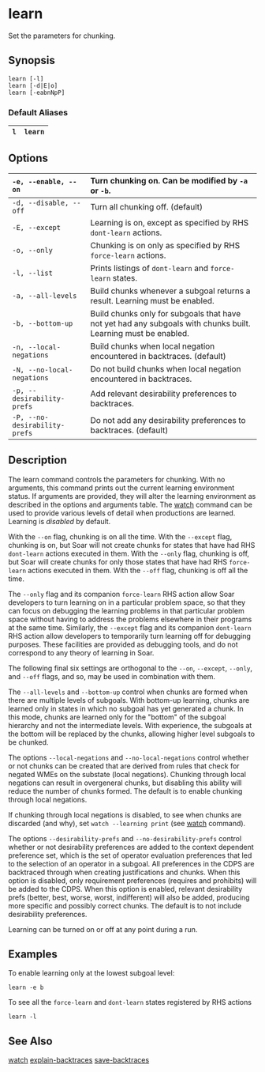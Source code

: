 # learn #

Set the parameters for chunking.

## Synopsis ##

```
learn [-l]
learn [-d|E|o]
learn [-eabnNpP]
```

### Default Aliases ###

| `l` | `learn` |
|:----|:--------|

## Options ##

| `-e, --enable, --on` | Turn chunking on. Can be modified by `-a` or `-b`. |
|:---------------------|:---------------------------------------------------|
| `-d, --disable, --off` | Turn all chunking off. (default)                   |
| `-E, --except`       | Learning is on, except as specified by RHS `dont-learn` actions. |
| `-o, --only`         | Chunking is on only as specified by RHS `force-learn` actions. |
| `-l, --list`         | Prints listings of `dont-learn` and `force-learn` states. |
| `-a, --all-levels`   | Build chunks whenever a subgoal returns a result. Learning must be enabled. |
| `-b, --bottom-up`    | Build chunks only for subgoals that have not yet had any subgoals with chunks built. Learning must be enabled. |
| `-n, --local-negations` | Build chunks when local negation encountered in backtraces. (default) |
| `-N, --no-local-negations` | Do not build chunks when local negation encountered in backtraces. |
| `-p, --desirability-prefs` | Add relevant desirability preferences to backtraces. |
| `-P, --no-desirability-prefs` | Do not add any desirability preferences to backtraces. (default)|

## Description ##

The learn command controls the parameters for chunking.
With no arguments, this command prints out the current learning
environment status. If arguments are provided, they will alter the learning
environment as described in the options and arguments table. The
[watch](cmd_watch.md) command can be used to provide various
levels of detail when productions are learned. Learning is _disabled_ by
default.

With the `--on` flag, chunking is on all the time. With the `--except` flag,
chunking is on, but Soar will not create chunks for states that have had RHS
`dont-learn` actions executed in them. With the `--only` flag, chunking is off,
but Soar will create chunks for only those states that have had RHS
`force-learn` actions executed in them. With the `--off` flag, chunking is off
all the time.

The `--only` flag and its companion `force-learn` RHS action allow Soar
developers to turn learning on in a particular problem space, so that they can
focus on debugging the learning problems in that particular problem space
without having to address the problems elsewhere in their programs at the same
time. Similarly, the `--except` flag and its companion `dont-learn` RHS action
allow developers to temporarily turn learning off for debugging purposes. These
facilities are provided as debugging tools, and do not correspond to any theory
of learning in Soar.

The following final six settings are orthogonal to the `--on`,
`--except`, `--only`, and `--off` flags, and so, may be used in combination
with them.

The `--all-levels` and `--bottom-up` control when chunks are formed when there
are multiple levels of subgoals. With bottom-up learning, chunks are learned
only in states in which no subgoal has yet generated a chunk. In this mode,
chunks are learned only for the "bottom" of the subgoal hierarchy and not the
intermediate levels. With experience, the subgoals at the bottom will be
replaced by the chunks, allowing higher level subgoals to be chunked.

The options `--local-negations` and
`--no-local-negations` control whether or not chunks can be created that are
derived from rules that check for negated WMEs on the substate (local
negations). Chunking through local negations can result in overgeneral chunks,
but disabling this ability will reduce the number of chunks formed. The default
is to enable chunking through local negations.

If chunking through local negations is disabled, to see when chunks are
discarded (and why), set `watch --learning print` (see
[watch](cmd_watch.md) command).

The options `--desirability-prefs` and
`--no-desirability-prefs` control whether or not desirability preferences are
added to the context dependent preference set, which is the set of operator evaluation
preferences that led to the selection of an operator in a subgoal. All
preferences in the CDPS are backtraced through when creating justifications and
chunks.  When this option is disabled, only requirement preferences (requires
and prohibits) will be added to the CDPS.  When this option is enabled, relevant
desirability prefs (better, best, worse, worst, indifferent) will also be added,
producing more specific and possibly correct chunks. The default is to not
include desirability preferences.

Learning can be turned on or off at any point during a run.

## Examples ##

To enable learning only at the lowest subgoal level:

```
learn -e b
```

To see all the `force-learn` and `dont-learn` states registered by RHS actions

```
learn -l
```

## See Also ##

[watch](cmd_watch.md) [explain-backtraces](cmd_explain_backtraces.md) [save-backtraces](cmd_save_backtraces.md)
